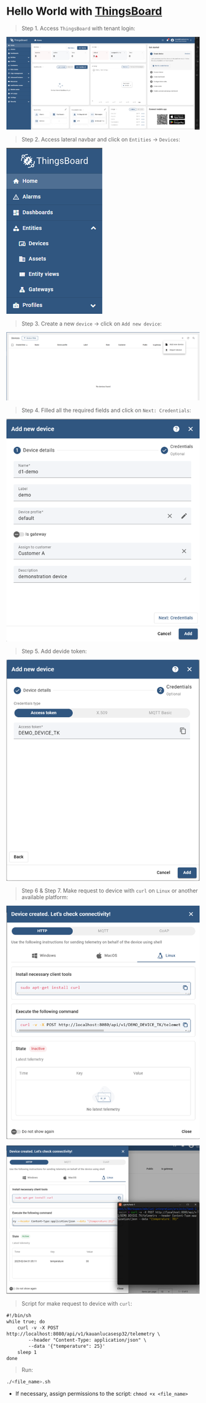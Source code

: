 # Hello World with [ThingsBoard](https://thingsboard.io/docs/paas/getting-started-guides/helloworld/#4-1-provision-device)

> Step 1. Access `ThingsBoard` with tenant login:


![step1](/projects/task-1/img/step1.png)

> Step 2. Access lateral navbar and click on `Entities` -> `Devices`:

![step2](/projects/task-1/img/step2.png)

> Step 3. Create a new `device` -> click on `Add new device`:

![step3](/projects/task-1/img/step3.png)

> Step 4. Filled all the required fields and click on `Next: Credentials`:

![step4](/projects/task-1/img/step4.png)

> Step 5. Add devide token:

![step5](/projects/task-1/img/step5.png)

> Step 6 & Step 7. Make request to device with `curl` on `Linux` or another available platform:

![step6](/projects/task-1/img/step6.png)

![step7](/projects/task-1/img/step7.png)


> Script for make request to device with `curl`:

```shell
#!/bin/sh
while true; do
    curl -v -X POST http://localhost:8080/api/v1/kauanlucasesp32/telemetry \
        --header "Content-Type: application/json" \
        --data '{"temperature": 25}'
    sleep 1
done
```

> Run:

```bash
./<file_name>.sh
```

- If necessary, assign permissions to the script: `chmod +x <file_name>`